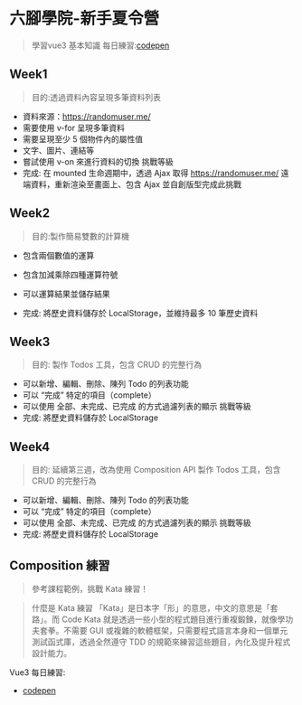 # 六腳學院-新手夏令營
> 學習vue3 基本知識
> 每日練習:[codepen](https://codepen.io/pocper1)

## Week1
> 目的:透過資料內容呈現多筆資料列表

- 資料來源：https://randomuser.me/
- 需要使用 v-for 呈現多筆資料
- 需要呈現至少 5 個物件內的屬性值
- 文字、圖片、連結等
- 嘗試使用 v-on 來進行資料的切換
挑戰等級
- 完成: 在 mounted 生命週期中，透過 Ajax 取得 https://randomuser.me/ 遠端資料，重新渲染至畫面上、包含 Ajax 並自創版型完成此挑戰

## Week2
> 目的:製作簡易雙數的計算機

- 包含兩個數值的運算
- 包含加減乘除四種運算符號
- 可以運算結果並儲存結果

- 完成: 將歷史資料儲存於 LocalStorage，並維持最多 10 筆歷史資料

## Week3
> 目的: 製作 Todos 工具，包含 CRUD 的完整行為

- 可以新增、編輯、刪除、陳列 Todo 的列表功能
- 可以 “完成” 特定的項目（complete）
- 可以使用 全部、未完成、已完成 的方式過濾列表的顯示
挑戰等級
- 完成: 將歷史資料儲存於 LocalStorage

## Week4
> 目的: 延續第三週，改為使用 Composition API 製作 Todos 工具，包含 CRUD 的完整行為

- 可以新增、編輯、刪除、陳列 Todo 的列表功能
- 可以 “完成” 特定的項目（complete）
- 可以使用 全部、未完成、已完成 的方式過濾列表的顯示
挑戰等級
- 完成: 將歷史資料儲存於 LocalStorage

## Composition 練習
> 參考課程範例，挑戰 Kata 練習！

> 什麼是 Kata 練習
> 「Kata」是日本字「形」的意思，中文的意思是「套路」。而 Code Kata 就是透過一些小型的程式題目進行重複鍛鍊，就像學功夫套拳。不需要 GUI 或複雜的軟體框架，只需要程式語言本身和一個單元測試函式庫，透過全然遵守 TDD 的規範來練習這些題目，內化及提升程式設計能力。

Vue3 每日練習:
- [codepen](https://codepen.io/pocper1)
